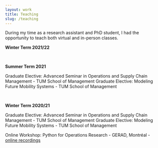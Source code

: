 ```yaml
---
layout: work
title: Teaching
slug: /teaching
---
```


During my time as a research assistant and PhD student, I had the opportunity to teach both virtual and in-person classes.

**Winter Term 2021/22**

<br />

**Summer Term 2021**

Graduate Elective: Advanced Seminar in Operations and Supply Chain Management - TUM School of Management
Graduate Elective: Modeling Future Mobility Systems - TUM School of Management

<br />

**Winter Term 2020/21**

Graduate Elective: Advanced Seminar in Operations and Supply Chain Management - TUM School of Management
Graduate Elective: Modeling Future Mobility Systems - TUM School of Management

Online Workshop: Python for Operations Research - GERAD, Montréal - [online recordings](https://www.youtube.com/watch?v=MD2KSd4M68M&list=PLV_P5YiB-jct6AHc_bGBoQZ3dMRmBOAaV)

<br />
